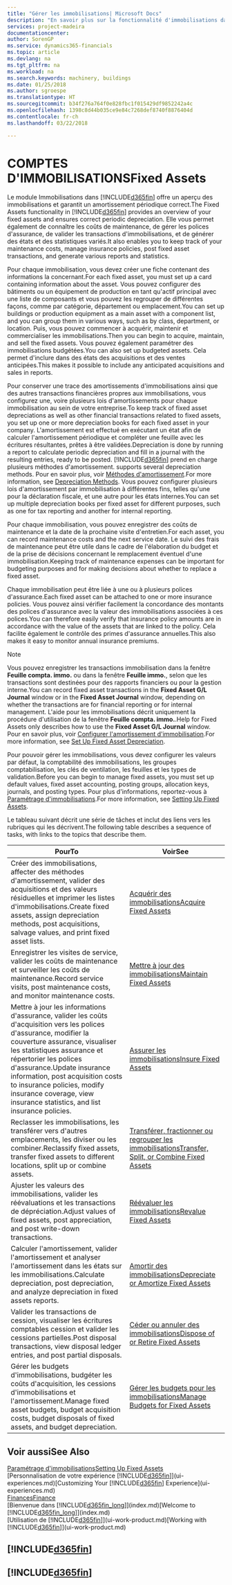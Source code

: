 ```yaml
---
title: "Gérer les immobilisations| Microsoft Docs"
description: "En savoir plus sur la fonctionnalité d'immobilisations dans Financials et affichez un aperçu de l'utilisation des immobilisations."
services: project-madeira
documentationcenter: 
author: SorenGP
ms.service: dynamics365-financials
ms.topic: article
ms.devlang: na
ms.tgt_pltfrm: na
ms.workload: na
ms.search.keywords: machinery, buildings
ms.date: 01/25/2018
ms.author: sgroespe
ms.translationtype: HT
ms.sourcegitcommit: b34f276a764f0e828fbc1f015429df9852242a4c
ms.openlocfilehash: 1398c8d44b035ce9e84c7268def8740f8876404d
ms.contentlocale: fr-ch
ms.lasthandoff: 03/22/2018

---
```

# <a name="fixed-assets"></a><span data-ttu-id="7aff0-103">COMPTES D'IMMOBILISATIONS</span><span class="sxs-lookup"><span data-stu-id="7aff0-103">Fixed Assets</span></span>
<span data-ttu-id="7aff0-104">Le module Immobilisations dans [!INCLUDE[d365fin](includes/d365fin_md.md)] offre un aperçu des immobilisations et garantit un amortissement périodique correct.</span><span class="sxs-lookup"><span data-stu-id="7aff0-104">The Fixed Assets functionality in [!INCLUDE[d365fin](includes/d365fin_md.md)] provides an overview of your fixed assets and ensures correct periodic depreciation.</span></span> <span data-ttu-id="7aff0-105">Elle vous permet également de connaître les coûts de maintenance, de gérer les polices d'assurance, de valider les transactions d'immobilisations, et de générer des états et des statistiques variés.</span><span class="sxs-lookup"><span data-stu-id="7aff0-105">It also enables you to keep track of your maintenance costs, manage insurance policies, post fixed asset transactions, and generate various reports and statistics.</span></span>

<span data-ttu-id="7aff0-106">Pour chaque immobilisation, vous devez créer une fiche contenant des informations la concernant.</span><span class="sxs-lookup"><span data-stu-id="7aff0-106">For each fixed asset, you must set up a card containing information about the asset.</span></span> <span data-ttu-id="7aff0-107">Vous pouvez configurer des bâtiments ou un équipement de production en tant qu'actif principal avec une liste de composants et vous pouvez les regrouper de différentes façons, comme par catégorie, département ou emplacement.</span><span class="sxs-lookup"><span data-stu-id="7aff0-107">You can set up buildings or production equipment as a main asset with a component list, and you can group them in various ways, such as by class, department, or location.</span></span> <span data-ttu-id="7aff0-108">Puis, vous pouvez commencer à acquérir, maintenir et commercialiser les immobilisations.</span><span class="sxs-lookup"><span data-stu-id="7aff0-108">Then you can begin to acquire, maintain, and sell the fixed assets.</span></span> <span data-ttu-id="7aff0-109">Vous pouvez également paramétrer des immobilisations budgétées.</span><span class="sxs-lookup"><span data-stu-id="7aff0-109">You can also set up budgeted assets.</span></span> <span data-ttu-id="7aff0-110">Cela permet d'inclure dans des états des acquisitions et des ventes anticipées.</span><span class="sxs-lookup"><span data-stu-id="7aff0-110">This makes it possible to include any anticipated acquisitions and sales in reports.</span></span>

<span data-ttu-id="7aff0-111">Pour conserver une trace des amortissements d'immobilisations ainsi que des autres transactions financières propres aux immobilisations, vous configurez une, voire plusieurs lois d'amortissements pour chaque immobilisation au sein de votre entreprise.</span><span class="sxs-lookup"><span data-stu-id="7aff0-111">To keep track of fixed asset depreciations as well as other financial transactions related to fixed assets, you set up one or more depreciation books for each fixed asset in your company.</span></span> <span data-ttu-id="7aff0-112">L'amortissement est effectué en exécutant un état afin de calculer l'amortissement périodique et compléter une feuille avec les écritures résultantes, prêtes à être validées.</span><span class="sxs-lookup"><span data-stu-id="7aff0-112">Depreciation is done by running a report to calculate periodic depreciation and fill in a journal with the resulting entries, ready to be posted.</span></span> [!INCLUDE[d365fin](includes/d365fin_md.md)]<span data-ttu-id="7aff0-113"> prend en charge plusieurs méthodes d'amortissement.</span><span class="sxs-lookup"><span data-stu-id="7aff0-113"> supports several depreciation methods.</span></span> <span data-ttu-id="7aff0-114">Pour en savoir plus, voir [Méthodes d'amortissement](fa-depreciation-methods.md).</span><span class="sxs-lookup"><span data-stu-id="7aff0-114">For more information, see [Depreciation Methods](fa-depreciation-methods.md).</span></span> <span data-ttu-id="7aff0-115">Vous pouvez configurer plusieurs lois d'amortissement par immobilisation à différentes fins, telles qu'une pour la déclaration fiscale, et une autre pour les états internes.</span><span class="sxs-lookup"><span data-stu-id="7aff0-115">You can set up multiple depreciation books per fixed asset for different purposes, such as one for tax reporting and another for internal reporting.</span></span>

<span data-ttu-id="7aff0-116">Pour chaque immobilisation, vous pouvez enregistrer des coûts de maintenance et la date de la prochaine visite d'entretien.</span><span class="sxs-lookup"><span data-stu-id="7aff0-116">For each asset, you can record maintenance costs and the next service date.</span></span> <span data-ttu-id="7aff0-117">Le suivi des frais de maintenance peut être utile dans le cadre de l'élaboration du budget et de la prise de décisions concernant le remplacement éventuel d'une immobilisation.</span><span class="sxs-lookup"><span data-stu-id="7aff0-117">Keeping track of maintenance expenses can be important for budgeting purposes and for making decisions about whether to replace a fixed asset.</span></span>

<span data-ttu-id="7aff0-118">Chaque immobilisation peut être liée à une ou à plusieurs polices d'assurance.</span><span class="sxs-lookup"><span data-stu-id="7aff0-118">Each fixed asset can be attached to one or more insurance policies.</span></span> <span data-ttu-id="7aff0-119">Vous pouvez ainsi vérifier facilement la concordance des montants des polices d'assurance avec la valeur des immobilisations associées à ces polices.</span><span class="sxs-lookup"><span data-stu-id="7aff0-119">You can therefore easily verify that insurance policy amounts are in accordance with the value of the assets that are linked to the policy.</span></span> <span data-ttu-id="7aff0-120">Cela facilite également le contrôle des primes d'assurance annuelles.</span><span class="sxs-lookup"><span data-stu-id="7aff0-120">This also makes it easy to monitor annual insurance premiums.</span></span>

> [!NOTE]  
>   <span data-ttu-id="7aff0-121">Vous pouvez enregistrer les transactions immobilisation dans la fenêtre **Feuille compta. immo.** ou dans la fenêtre **Feuille immo.**, selon que les transactions sont destinées pour des rapports financiers ou pour la gestion interne.</span><span class="sxs-lookup"><span data-stu-id="7aff0-121">You can record fixed asset transactions in the **Fixed Asset G/L Journal** window or in the **Fixed Asset Journal** window, depending on whether the transactions are for financial reporting or for internal management.</span></span> <span data-ttu-id="7aff0-122">L'aide pour les immobilisations décrit uniquement la procédure d'utilisation de la fenêtre **Feuille compta. immo.**.</span><span class="sxs-lookup"><span data-stu-id="7aff0-122">Help for Fixed Assets only describes how to use the **Fixed Asset G/L Journal** window.</span></span> <span data-ttu-id="7aff0-123">Pour en savoir plus, voir [Configurer l'amortissement d'immobilisation](fa-how-setup-depreciation.md).</span><span class="sxs-lookup"><span data-stu-id="7aff0-123">For more information, see [Set Up Fixed Asset Depreciation](fa-how-setup-depreciation.md).</span></span>

<span data-ttu-id="7aff0-124">Pour pouvoir gérer les immobilisations, vous devez configurer les valeurs par défaut, la comptabilité des immobilisations, les groupes comptabilisation, les clés de ventilation, les feuilles et les types de validation.</span><span class="sxs-lookup"><span data-stu-id="7aff0-124">Before you can begin to manage fixed assets, you must set up default values, fixed asset accounting, posting groups, allocation keys, journals, and posting types.</span></span> <span data-ttu-id="7aff0-125">Pour plus d'informations, reportez-vous à [Paramétrage d'immobilisations](fa-setup.md).</span><span class="sxs-lookup"><span data-stu-id="7aff0-125">For more information, see [Setting Up Fixed Assets](fa-setup.md).</span></span>

<span data-ttu-id="7aff0-126">Le tableau suivant décrit une série de tâches et inclut des liens vers les rubriques qui les décrivent.</span><span class="sxs-lookup"><span data-stu-id="7aff0-126">The following table describes a sequence of tasks, with links to the topics that describe them.</span></span>

| <span data-ttu-id="7aff0-127">Pour</span><span class="sxs-lookup"><span data-stu-id="7aff0-127">To</span></span> | <span data-ttu-id="7aff0-128">Voir</span><span class="sxs-lookup"><span data-stu-id="7aff0-128">See</span></span> |
| --- | --- |
| <span data-ttu-id="7aff0-129">Créer des immobilisations, affecter des méthodes d'amortissement, valider des acquisitions et des valeurs résiduelles et imprimer les listes d'immobilisations.</span><span class="sxs-lookup"><span data-stu-id="7aff0-129">Create fixed assets, assign depreciation methods, post acquisitions, salvage values, and print fixed asset lists.</span></span> |[<span data-ttu-id="7aff0-130">Acquérir des immobilisations</span><span class="sxs-lookup"><span data-stu-id="7aff0-130">Acquire Fixed Assets</span></span>](fa-how-acquire.md) |
| <span data-ttu-id="7aff0-131">Enregistrer les visites de service, valider les coûts de maintenance et surveiller les coûts de maintenance.</span><span class="sxs-lookup"><span data-stu-id="7aff0-131">Record service visits, post maintenance costs, and monitor maintenance costs.</span></span> |[<span data-ttu-id="7aff0-132">Mettre à jour des immobilisations</span><span class="sxs-lookup"><span data-stu-id="7aff0-132">Maintain Fixed Assets</span></span>](fa-how-maintain.md) |
| <span data-ttu-id="7aff0-133">Mettre à jour les informations d'assurance, valider les coûts d'acquisition vers les polices d'assurance, modifier la couverture assurance, visualiser les statistiques assurance et répertorier les polices d'assurance.</span><span class="sxs-lookup"><span data-stu-id="7aff0-133">Update insurance information, post acquisition costs to insurance policies, modify insurance coverage, view insurance statistics, and list insurance policies.</span></span> |[<span data-ttu-id="7aff0-134">Assurer les immobilisations</span><span class="sxs-lookup"><span data-stu-id="7aff0-134">Insure Fixed Assets</span></span>](fa-how-insure.md) |
| <span data-ttu-id="7aff0-135">Reclasser les immobilisations, les transférer vers d'autres emplacements, les diviser ou les combiner.</span><span class="sxs-lookup"><span data-stu-id="7aff0-135">Reclassify fixed assets, transfer fixed assets to different locations, split up or combine assets.</span></span> |[<span data-ttu-id="7aff0-136">Transférer, fractionner ou regrouper les immobilisations</span><span class="sxs-lookup"><span data-stu-id="7aff0-136">Transfer, Split, or Combine Fixed Assets</span></span>](fa-how-trans-split-combine.md) |
| <span data-ttu-id="7aff0-137">Ajuster les valeurs des immobilisations, valider les réévaluations et les transactions de dépréciation.</span><span class="sxs-lookup"><span data-stu-id="7aff0-137">Adjust values of fixed assets, post appreciation, and post write-down transactions.</span></span> |[<span data-ttu-id="7aff0-138">Réévaluer les immobilisations</span><span class="sxs-lookup"><span data-stu-id="7aff0-138">Revalue Fixed Assets</span></span>](fa-how-revalue.md) |
| <span data-ttu-id="7aff0-139">Calculer l'amortissement, valider l'amortissement et analyser l'amortissement dans les états sur les immobilisations.</span><span class="sxs-lookup"><span data-stu-id="7aff0-139">Calculate depreciation, post depreciation, and  analyze depreciation in fixed assets reports.</span></span> |[<span data-ttu-id="7aff0-140">Amortir des immobilisations</span><span class="sxs-lookup"><span data-stu-id="7aff0-140">Depreciate or Amortize Fixed Assets</span></span>](fa-how-depreciate-amortize.md) |
| <span data-ttu-id="7aff0-141">Valider les transactions de cession, visualiser les écritures comptables cession et valider les cessions partielles.</span><span class="sxs-lookup"><span data-stu-id="7aff0-141">Post disposal transactions, view disposal ledger entries, and post partial disposals.</span></span> |[<span data-ttu-id="7aff0-142">Céder ou annuler des immobilisations</span><span class="sxs-lookup"><span data-stu-id="7aff0-142">Dispose of or Retire Fixed Assets</span></span>](fa-how-dispose-retire.md) |
| <span data-ttu-id="7aff0-143">Gérer les budgets d'immobilisations, budgéter les coûts d'acquisition, les cessions d'immobilisations et l'amortissement.</span><span class="sxs-lookup"><span data-stu-id="7aff0-143">Manage fixed asset budgets, budget acquisition costs, budget disposals of fixed assets, and budget depreciation.</span></span> |[<span data-ttu-id="7aff0-144">Gérer les budgets pour les immobilisations</span><span class="sxs-lookup"><span data-stu-id="7aff0-144">Manage Budgets for Fixed Assets</span></span>](fa-how-manage-budgets.md) |

## <a name="see-also"></a><span data-ttu-id="7aff0-145">Voir aussi</span><span class="sxs-lookup"><span data-stu-id="7aff0-145">See Also</span></span>
[<span data-ttu-id="7aff0-146">Paramétrage d'immobilisations</span><span class="sxs-lookup"><span data-stu-id="7aff0-146">Setting Up Fixed Assets</span></span>](fa-setup.md)  
<span data-ttu-id="7aff0-147">[Personnalisation de votre expérience [!INCLUDE[d365fin](includes/d365fin_md.md)]](ui-experiences.md)</span><span class="sxs-lookup"><span data-stu-id="7aff0-147">[Customizing Your [!INCLUDE[d365fin](includes/d365fin_md.md)] Experience](ui-experiences.md)</span></span>  
[<span data-ttu-id="7aff0-148">Finances</span><span class="sxs-lookup"><span data-stu-id="7aff0-148">Finance</span></span>](finance.md)  
<span data-ttu-id="7aff0-149">[Bienvenue dans [!INCLUDE[d365fin_long](includes/d365fin_long_md.md)]](index.md)</span><span class="sxs-lookup"><span data-stu-id="7aff0-149">[Welcome to [!INCLUDE[d365fin_long](includes/d365fin_long_md.md)]](index.md)</span></span>  
<span data-ttu-id="7aff0-150">[Utilisation de [!INCLUDE[d365fin](includes/d365fin_md.md)]](ui-work-product.md)</span><span class="sxs-lookup"><span data-stu-id="7aff0-150">[Working with [!INCLUDE[d365fin](includes/d365fin_md.md)]](ui-work-product.md)</span></span>

## [!INCLUDE[d365fin](includes/free_trial_md.md)]  
## [!INCLUDE[d365fin](includes/training_link_md.md)]

